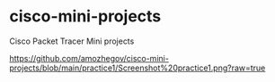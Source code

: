 # cisco-mini-projects
Cisco Packet Tracer Mini projects

https://github.com/amozhegov/cisco-mini-projects/blob/main/practice1/Screenshot%20practice1.png?raw=true
